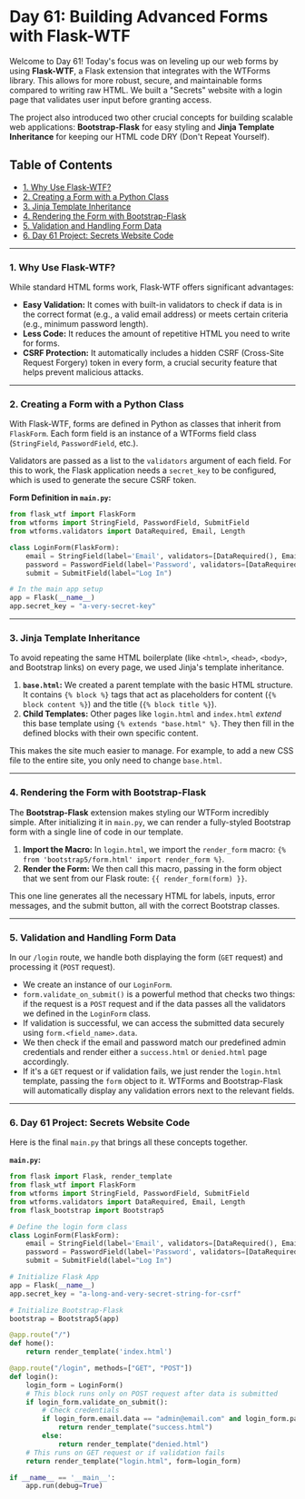 # Day 61: Building Advanced Forms with Flask-WTF

Welcome to Day 61! Today's focus was on leveling up our web forms by using **Flask-WTF**, a Flask extension that integrates with the WTForms library. This allows for more robust, secure, and maintainable forms compared to writing raw HTML. We built a "Secrets" website with a login page that validates user input before granting access.

The project also introduced two other crucial concepts for building scalable web applications: **Bootstrap-Flask** for easy styling and **Jinja Template Inheritance** for keeping our HTML code DRY (Don't Repeat Yourself).


## Table of Contents
- [1. Why Use Flask-WTF?](#1-why-use-flask-wtf)
- [2. Creating a Form with a Python Class](#2-creating-a-form-with-a-python-class)
- [3. Jinja Template Inheritance](#3-jinja-template-inheritance)
- [4. Rendering the Form with Bootstrap-Flask](#4-rendering-the-form-with-bootstrap-flask)
- [5. Validation and Handling Form Data](#5-validation-and-handling-form-data)
- [6. Day 61 Project: Secrets Website Code](#6-day-61-project-secrets-website-code)

---

### 1. Why Use Flask-WTF?
While standard HTML forms work, Flask-WTF offers significant advantages:
-   **Easy Validation:** It comes with built-in validators to check if data is in the correct format (e.g., a valid email address) or meets certain criteria (e.g., minimum password length).
-   **Less Code:** It reduces the amount of repetitive HTML you need to write for forms.
-   **CSRF Protection:** It automatically includes a hidden CSRF (Cross-Site Request Forgery) token in every form, a crucial security feature that helps prevent malicious attacks.

---

### 2. Creating a Form with a Python Class
With Flask-WTF, forms are defined in Python as classes that inherit from `FlaskForm`. Each form field is an instance of a WTForms field class (`StringField`, `PasswordField`, etc.).

Validators are passed as a list to the `validators` argument of each field. For this to work, the Flask application needs a `secret_key` to be configured, which is used to generate the secure CSRF token.

**Form Definition in `main.py`:**
```python
from flask_wtf import FlaskForm
from wtforms import StringField, PasswordField, SubmitField
from wtforms.validators import DataRequired, Email, Length

class LoginForm(FlaskForm):
    email = StringField(label='Email', validators=[DataRequired(), Email()])
    password = PasswordField(label='Password', validators=[DataRequired(), Length(min=8)])
    submit = SubmitField(label="Log In")

# In the main app setup
app = Flask(__name__)
app.secret_key = "a-very-secret-key"
```

---

### 3. Jinja Template Inheritance
To avoid repeating the same HTML boilerplate (like `<html>`, `<head>`, `<body>`, and Bootstrap links) on every page, we used Jinja's template inheritance.

1.  **`base.html`:** We created a parent template with the basic HTML structure. It contains `{% block %}` tags that act as placeholders for content (`{% block content %}`) and the title (`{% block title %}`).
2.  **Child Templates:** Other pages like `login.html` and `index.html` *extend* this base template using `{% extends "base.html" %}`. They then fill in the defined blocks with their own specific content.

This makes the site much easier to manage. For example, to add a new CSS file to the entire site, you only need to change `base.html`.

---

### 4. Rendering the Form with Bootstrap-Flask
The **Bootstrap-Flask** extension makes styling our WTForm incredibly simple. After initializing it in `main.py`, we can render a fully-styled Bootstrap form with a single line of code in our template.

1.  **Import the Macro:** In `login.html`, we import the `render_form` macro: `{% from 'bootstrap5/form.html' import render_form %}`.
2.  **Render the Form:** We then call this macro, passing in the form object that we sent from our Flask route: `{{ render_form(form) }}`.

This one line generates all the necessary HTML for labels, inputs, error messages, and the submit button, all with the correct Bootstrap classes.

---

### 5. Validation and Handling Form Data
In our `/login` route, we handle both displaying the form (`GET` request) and processing it (`POST` request).

-   We create an instance of our `LoginForm`.
-   `form.validate_on_submit()` is a powerful method that checks two things: if the request is a `POST` request and if the data passes all the validators we defined in the `LoginForm` class.
-   If validation is successful, we can access the submitted data securely using `form.<field_name>.data`.
-   We then check if the email and password match our predefined admin credentials and render either a `success.html` or `denied.html` page accordingly.
-   If it's a `GET` request or if validation fails, we just render the `login.html` template, passing the `form` object to it. WTForms and Bootstrap-Flask will automatically display any validation errors next to the relevant fields.

---

### 6. Day 61 Project: Secrets Website Code
Here is the final `main.py` that brings all these concepts together.

**`main.py`:**
```python
from flask import Flask, render_template
from flask_wtf import FlaskForm
from wtforms import StringField, PasswordField, SubmitField
from wtforms.validators import DataRequired, Email, Length
from flask_bootstrap import Bootstrap5

# Define the login form class
class LoginForm(FlaskForm):
    email = StringField(label='Email', validators=[DataRequired(), Email(message="Invalid email address.")])
    password = PasswordField(label='Password', validators=[DataRequired(), Length(min=8, message="Password must be at least 8 characters.")])
    submit = SubmitField(label="Log In")

# Initialize Flask App
app = Flask(__name__)
app.secret_key = "a-long-and-very-secret-string-for-csrf"

# Initialize Bootstrap-Flask
bootstrap = Bootstrap5(app)

@app.route("/")
def home():
    return render_template('index.html')

@app.route("/login", methods=["GET", "POST"])
def login():
    login_form = LoginForm()
    # This block runs only on POST request after data is submitted
    if login_form.validate_on_submit():
        # Check credentials
        if login_form.email.data == "admin@email.com" and login_form.password.data == "12345678":
            return render_template("success.html")
        else:
            return render_template("denied.html")
    # This runs on GET request or if validation fails
    return render_template("login.html", form=login_form)

if __name__ == '__main__':
    app.run(debug=True)
```